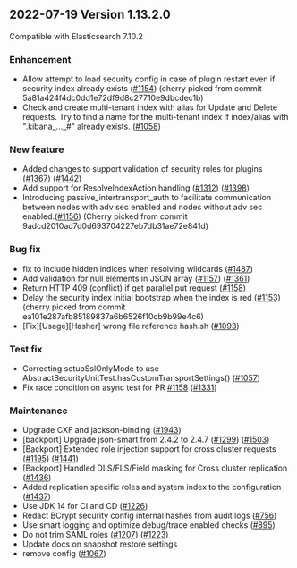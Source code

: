## 2022-07-19 Version 1.13.2.0

Compatible with Elasticsearch 7.10.2

### Enhancement

* Allow attempt to load security config in case of plugin restart even if security index already exists ([#1154](https://github.com/opensearch-project/security/pull/1154)) (cherry picked from commit 5a81a424f4dc0dd1e72df9d8c27710e9dbcdec1b)
* Check and create multi-tenant index with alias for Update and Delete requests. Try to find a name for the multi-tenant index if index/alias with ".kibana_..._#" already exists. ([#1058](https://github.com/opensearch-project/security/pull/1058))

### New feature

* Added changes to support validation of security roles for plugins ([#1367](https://github.com/opensearch-project/security/pull/1367)) ([#1442](https://github.com/opensearch-project/security/pull/1442))
* Add support for ResolveIndexAction handling ([#1312](https://github.com/opensearch-project/security/pull/1312)) ([#1398](https://github.com/opensearch-project/security/pull/1398))
* Introducing passive_intertransport_auth to facilitate communication between nodes with adv sec enabled and nodes without adv sec enabled.([#1156](https://github.com/opensearch-project/security/pull/1156)) (Cherry picked from commit 9adcd2010ad7d0d693704227eb7db31ae72e841d)

### Bug fix

* fix to include hidden indices when resolving wildcards ([#1487](https://github.com/opensearch-project/security/pull/1487))
* Add validation for null elements in JSON array ([#1157](https://github.com/opensearch-project/security/pull/1157)) ([#1361](https://github.com/opensearch-project/security/pull/1361))
* Return HTTP 409 (conflict) if get parallel put request ([#1158](https://github.com/opensearch-project/security/pull/1158))
* Delay the security index initial bootstrap when the index is red ([#1153](https://github.com/opensearch-project/security/pull/1153)) (cherry picked from commit ea101e287afb85189837a6b6526f10cb9b99e4c6)
* [Fix][Usage][Hasher] wrong file reference hash.sh ([#1093](https://github.com/opensearch-project/security/pull/1093))

### Test fix

* Correcting setupSslOnlyMode to use AbstractSecurityUnitTest.hasCustomTransportSettings() ([#1057](https://github.com/opensearch-project/security/pull/1057))
* Fix race condition on async test for PR [#1158](https://github.com/opensearch-project/security/pull/1158) ([#1331](https://github.com/opensearch-project/security/pull/1331))

### Maintenance

* Upgrade CXF and jackson-binding ([#1943](https://github.com/opensearch-project/security/pull/1943))
* [backport] Upgrade json-smart from 2.4.2 to 2.4.7 ([#1299](https://github.com/opensearch-project/security/pull/1299)) ([#1503](https://github.com/opensearch-project/security/pull/1503))
* [Backport] Extended role injection support for cross cluster requests ([#1195](https://github.com/opensearch-project/security/pull/1195)) ([#1441](https://github.com/opensearch-project/security/pull/1441))
* [Backport] Handled DLS/FLS/Field masking for Cross cluster replication ([#1436](https://github.com/opensearch-project/security/pull/1436))
* Added replication specific roles and system index to the configuration ([#1437](https://github.com/opensearch-project/security/pull/1437))
* Use JDK 14 for CI and CD ([#1226](https://github.com/opensearch-project/security/pull/1226))
* Redact BCrypt security config internal hashes from audit logs ([#756](https://github.com/opensearch-project/security/pull/756))
* Use smart logging and optimize debug/trace enabled checks ([#895](https://github.com/opensearch-project/security/pull/895))
* Do not trim SAML roles ([#1207](https://github.com/opensearch-project/security/pull/1207)) ([#1223](https://github.com/opensearch-project/security/pull/1223))
* Update docs on snapshot restore settings
* remove config ([#1067](https://github.com/opensearch-project/security/pull/1067))